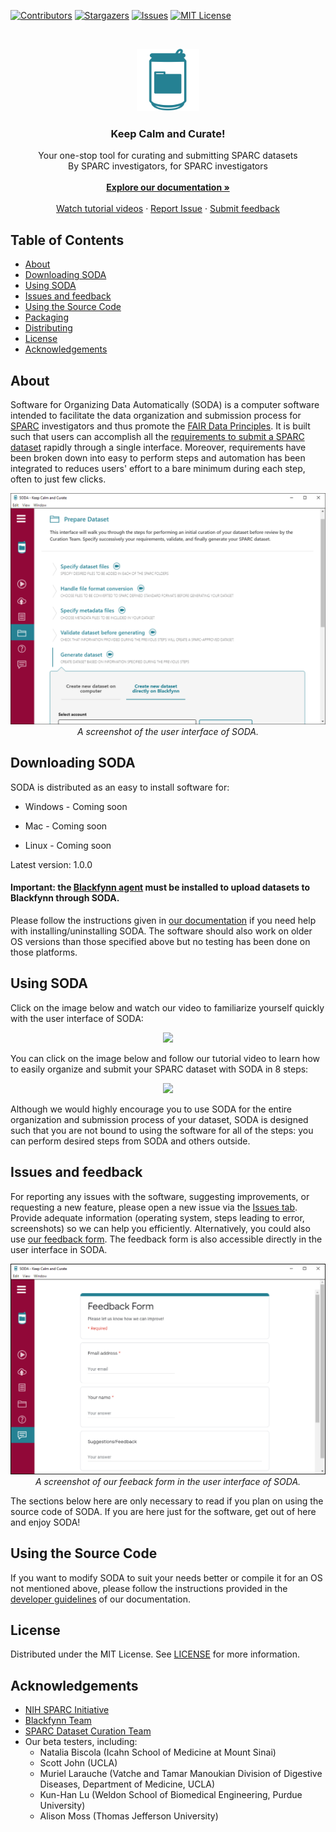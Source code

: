 [![Contributors][contributors-shield]][contributors-url]
[![Stargazers][stars-shield]][stars-url]
[![Issues][issues-shield]][issues-url]
[![MIT License][license-shield]][license-url]


<!-- HEADER -->
<br />
<p align="center">
  <a href="#">
    <img src="/src/assets/app-icon/png/soda_icon.png" alt="Logo" width="100" height="100">
  </a>

  <h3 align="center">Keep Calm and Curate!</h3>

  <p align="center">
    Your one-stop tool for curating and submitting SPARC datasets <br/>
    By SPARC investigators, for SPARC investigators
    <br />
    <br />
    <a href="https://github.com/bvhpatel/SODA/wiki"><strong>Explore our documentation »</strong></a>
    <br />
    <br />
    <a href="https://www.youtube.com/channel/UCXLDJT6RNQYIjPSMuXEK6rA/playlists">Watch tutorial videos</a>
    ·
    <a href="https://github.com/bvhpatel/SODA/issues">Report Issue</a>
    ·
    <a href="https://docs.google.com/forms/d/e/1FAIpQLSfyUw2_NI1-2tlAr8oB5_JcJ_yjTB-zUDt9skfGjNU9qjITwg/viewform?ts=5e433bea">Submit feedback </a>
  </p>
</p>

<!-- TABLE OF CONTENTS -->
## Table of Contents

* [About](#about)
* [Downloading SODA](#Downloading-soda)
* [Using SODA](#Using-SODA)
* [Issues and feedback](#Issues-and-feedback)
* [Using the Source Code](#Using-the-Source-Code)
* [Packaging](#Packaging)
* [Distributing](#Distributing)
* [License](#license)
* [Acknowledgements](#acknowledgements)


<!-- ABOUT -->
## About

Software for Organizing Data Automatically (SODA) is a computer software intended to facilitate the data organization and submission process for [SPARC](https://commonfund.nih.gov/sparc) investigators and thus promote the [FAIR Data Principles](https://www.go-fair.org/fair-principles/). It is built such that users can accomplish all the [requirements to submit a SPARC dataset](https://docs.sparc.science/submit_data.html) rapidly through a single interface. Moreover, requirements have been broken down into easy to perform steps and automation has been integrated to reduces users' effort to a bare minimum during each step, often to just few clicks.

<p align="center">
  <img src="/docs/SODA-interface.PNG" alt="interface" width="600"> 
  <br/> 
  <i> A screenshot of the user interface of SODA. </i>
  </img>
</p>

## Downloading SODA
SODA is distributed as an easy to install software for:
*   Windows - Coming soon
<!--[Click Here](https://3dtholdings-my.sharepoint.com/:u:/g/personal/bpatel_calmi2_org/EaurG6qE7bBBhuF1HWWqfVkB9xJ3x0rfeSGJ9f63WtdoJA?e=Uo2rnk) (Developed & tested on Windows 10) -->
*   Mac - Coming soon
<!-- [Click Here](https://3dtholdings-my.sharepoint.com/:u:/g/personal/bpatel_calmi2_org/EeJQbemo2MtDmEJumGbu7moByRrcw3xyC-A5-pD2EdjVRw?e=Gcd3lX) (Developed & tested on Mac OS High Sierra and Mojave) -->
*   Linux - Coming soon
<!-- [Click Here](https://3dtholdings-my.sharepoint.com/:u:/g/personal/bpatel_calmi2_org/EQLHAKyyfaZJoDMYDYIwHIQB_jBZWh8mxBE5rRW-g_Oo5w?e=7wLGLI) (Developed & tested on Ubuntu Desktop 18.04) -->

Latest version: 1.0.0

#### Important: the [Blackfynn agent](https://developer.blackfynn.io/agent/index.html) must be installed to upload datasets to Blackfynn through SODA.

<!--Example datasets can be downloaded from [here](https://3dtholdings-my.sharepoint.com/:f:/g/personal/bpatel_calmi2_org/Eig4sjUjchRCiUtfpeH-ydYBjvql_KYW0ZSE9_Td6bPzrQ?e=ApSOvh). -->
Please follow the instructions given in [our documentation](https://github.com/bvhpatel/SODA/wiki/Download) if you need help with installing/uninstalling SODA. The software should also work on older OS versions than those specified above but no testing has been done on those platforms.


## Using SODA
Click on the image below and watch our video to familiarize yourself quickly with the user interface of SODA:

<p align="center">
<a href="https://www.youtube.com/watch?v=CKI6KMI4fPQ" target="_blank">
<img src="https://img.youtube.com/vi/CKI6KMI4fPQ/0.jpg" />
</a>
</p>

You can click on the image below and follow our tutorial video to learn how to easily organize and submit your SPARC dataset with SODA in 8 steps:

<p align="center">
<a href="https://www.youtube.com/watch?v=CKI6KMI4fPQ" target="_blank">
<img src="https://img.youtube.com/vi/CKI6KMI4fPQ/0.jpg" />
</a>
</p>

Although we would highly encourage you to use SODA for the entire organization and submission process of your dataset, SODA is designed such that you are not bound to using the software for all of the steps: you can perform desired steps from SODA and others outside. 

## Issues and feedback
For reporting any issues with the software, suggesting improvements, or requesting a new feature, please open a new issue via the [Issues tab](https://github.com/bvhpatel/SODA/issues). Provide adequate information (operating system, steps leading to error, screenshots) so we can help you efficiently. Alternatively, you could also use [our feedback form](https://docs.google.com/forms/d/e/1FAIpQLSfyUw2_NI1-2tlAr8oB5_JcJ_yjTB-zUDt9skfGjNU9qjITwg/viewform?ts=5e433bea). The feedback form is also accessible directly in the user interface in SODA.

<p align="center">
   <img src="/docs/SODA-feedback-form.PNG" alt="interface" width="600">
  <br/> 
  <i> A screenshot of our feeback form in the user interface of SODA. </i>
  </img>
 </p> 
 
The sections below here are only necessary to read if you plan on using the source code of SODA. If you are here just for the software, get out of here and enjoy SODA! 


## Using the Source Code

If you want to modify SODA to suit your needs better or compile it for an OS not mentioned above, please follow the instructions provided in the [developer guidelines](https://github.com/bvhpatel/SODA/wiki/Using-the-Source-Code) of our documentation. 

## License
Distributed under the MIT License. See [LICENSE](https://github.com/bvhpatel/SODA/blob/master/LICENSE) for more information.

## Acknowledgements
* [NIH SPARC Initiative](https://commonfund.nih.gov/sparc)
* [Blackfynn Team](https://www.blackfynn.com/)
* [SPARC Dataset Curation Team](https://github.com/SciCrunch/sparc-curation)
* Our beta testers, including:
  * Natalia Biscola (Icahn School of Medicine at Mount Sinai)
  * Scott John (UCLA)
  * Muriel Larauche (Vatche and Tamar Manoukian Division of Digestive Diseases, Department of Medicine, UCLA)
  * Kun-Han Lu (Weldon School of Biomedical Engineering, Purdue University)
  * Alison Moss (Thomas Jefferson University)



[contributors-shield]: https://img.shields.io/github/contributors/bvhpatel/SODA.svg?style=flat-square
[contributors-url]: https://github.com/bvhpatel/SODA/graphs/contributors
[stars-shield]: https://img.shields.io/github/stars/bvhpatel/SODA.svg?style=flat-square
[stars-url]: https://github.com/bvhpatel/SODA/stargazers
[issues-shield]: https://img.shields.io/github/issues/bvhpatel/SODA.svg?style=flat-square
[issues-url]: https://github.com/bvhpatel/SODA/issues
[license-shield]: https://img.shields.io/github/license/bvhpatel/SODA.svg?style=flat-square
[license-url]: https://github.com/bvhpatel/SODA/blob/master/LICENSE
